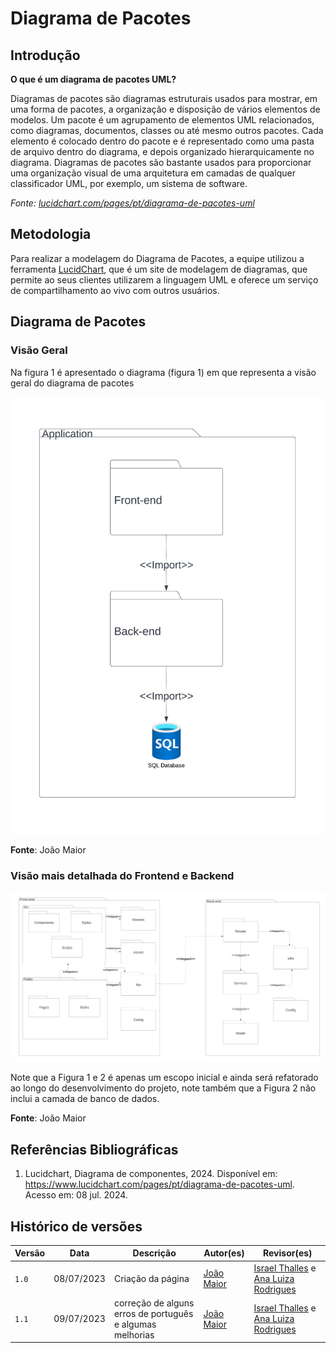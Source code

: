 # Diagrama de Pacotes

## Introdução

**O que é um diagrama de pacotes UML?**

Diagramas de pacotes são diagramas estruturais usados para mostrar, em uma forma de pacotes, a organização e disposição de vários elementos de modelos. Um pacote é um agrupamento de elementos UML relacionados, como diagramas, documentos, classes ou até mesmo outros pacotes. Cada elemento é colocado dentro do pacote e é representado como uma pasta de arquivo dentro do diagrama, e depois organizado hierarquicamente no diagrama. Diagramas de pacotes são bastante usados para proporcionar uma organização visual de uma arquitetura em camadas de qualquer classificador UML, por exemplo, um sistema de software.

*Fonte: [lucidchart.com/pages/pt/diagrama-de-pacotes-uml](https://www.lucidchart.com/pages/pt/diagrama-de-pacotes-uml)*

## Metodologia

Para realizar a modelagem do Diagrama de Pacotes, a equipe utilizou a ferramenta [LucidChart](https://www.lucidchart.com/pages/pt), que é um site de modelagem de diagramas, que permite ao seus clientes utilizarem a linguagem UML e oferece um serviço de compartilhamento ao vivo com outros usuários.

## Diagrama de Pacotes

### Visão Geral

Na figura 1 é apresentado o diagrama (figura 1) em que representa a visão geral do diagrama de pacotes

![Figura 1: Diagrama de Pacote geral. (Fonte: João, 2024)](Imagens/Diagrama_de_Pacotes_1.png)

**Fonte**: João Maior

### Visão mais detalhada do Frontend e Backend

![Figura 2: Diagrama de Pacotes do Frontend com Backend. (Fonte: João, 2024)](Imagens/Diagrama_de_Pacotes_2.png)

Note que a Figura 1 e 2 é apenas um escopo inicial e ainda será refatorado ao longo do desenvolvimento do projeto, note também que a Figura 2 não inclui a camada de banco de dados.

**Fonte**: João Maior

## Referências Bibliográficas

1. Lucidchart, Diagrama de componentes, 2024. Disponível em: https://www.lucidchart.com/pages/pt/diagrama-de-pacotes-uml. Acesso em: 08 jul. 2024.

## Histórico de versões 

|   Versão  |    Data   | Descrição | Autor(es) | Revisor(es)|
| --------- | --------- | --------- | --------- | ---------- |
|   `1.0`   | 08/07/2023| Criação da página | [João Maior](https://github.com/Jvsoutomaior) | [Israel Thalles](https://github.com/IsraelThalles) e [Ana Luiza Rodrigues](https://github.com/analuizargds) |
|   `1.1`   | 09/07/2023| correção de alguns erros de português e algumas melhorias| [João Maior](https://github.com/Jvsoutomaior) | [Israel Thalles](https://github.com/IsraelThalles) e [Ana Luiza Rodrigues](https://github.com/analuizargds)  |
